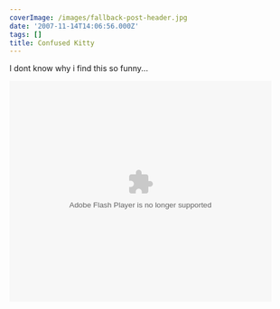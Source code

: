 ```yaml
---
coverImage: /images/fallback-post-header.jpg
date: '2007-11-14T14:06:56.000Z'
tags: []
title: Confused Kitty
---
```


I dont know why i find this so funny...

<embed width="464" height="392" type="application/x-shockwave-flash" src="https://embed.break.com/Mzk4MjUz"></embed>
